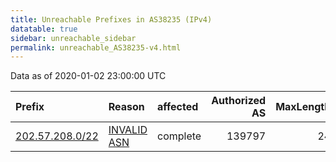 ```yaml
---
title: Unreachable Prefixes in AS38235 (IPv4)
datatable: true
sidebar: unreachable_sidebar
permalink: unreachable_AS38235-v4.html
---
```


Data as of 2020-01-02 23:00:00 UTC


<div class="datatable-begin"></div>

| Prefix                                                   | Reason                                                                                                 | affected   |   Authorized AS |   MaxLength | Anchor                                       |   unreachable /24s |
|:---------------------------------------------------------|:-------------------------------------------------------------------------------------------------------|:-----------|----------------:|------------:|:---------------------------------------------|-------------------:|
| [202.57.208.0/22](https://stat.ripe.net/202.57.208.0/22) | [INVALID ASN](https://rpki-validator.ripe.net/announcement-preview?asn=AS38235&prefix=202.57.208.0/22) | complete   |          139797 |          24 | [APNIC](unreachable_APNIC_RPKI_Root-v4.html) |                  4 |

<div class="datatable-end"></div>